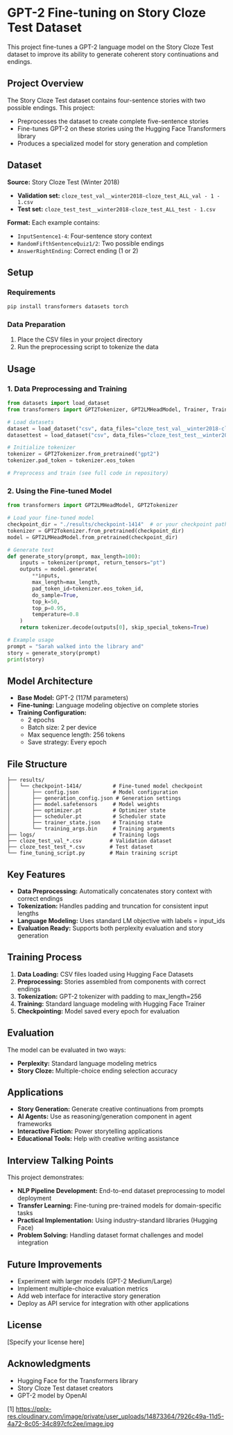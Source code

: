   # GPT-2 Fine-tuning on Story Cloze Test Dataset

This project fine-tunes a GPT-2 language model on the Story Cloze Test dataset to improve its ability to generate coherent story continuations and endings.

## Project Overview

The Story Cloze Test dataset contains four-sentence stories with two possible endings. This project:
- Preprocesses the dataset to create complete five-sentence stories
- Fine-tunes GPT-2 on these stories using the Hugging Face Transformers library
- Produces a specialized model for story generation and completion

## Dataset

**Source:** Story Cloze Test (Winter 2018)
- **Validation set:** `cloze_test_val__winter2018-cloze_test_ALL_val - 1 - 1.csv`
- **Test set:** `cloze_test_test__winter2018-cloze_test_ALL_test - 1.csv`

**Format:** Each example contains:
- `InputSentence1-4`: Four-sentence story context
- `RandomFifthSentenceQuiz1/2`: Two possible endings
- `AnswerRightEnding`: Correct ending (1 or 2)

## Setup

### Requirements
```bash
pip install transformers datasets torch
```

### Data Preparation
1. Place the CSV files in your project directory
2. Run the preprocessing script to tokenize the data

## Usage

### 1. Data Preprocessing and Training

```python
from datasets import load_dataset
from transformers import GPT2Tokenizer, GPT2LMHeadModel, Trainer, TrainingArguments

# Load datasets
dataset = load_dataset("csv", data_files="cloze_test_val__winter2018-cloze_test_ALL_val - 1 - 1.csv")
datasettest = load_dataset("csv", data_files="cloze_test_test__winter2018-cloze_test_ALL_test - 1.csv")

# Initialize tokenizer
tokenizer = GPT2Tokenizer.from_pretrained("gpt2")
tokenizer.pad_token = tokenizer.eos_token

# Preprocess and train (see full code in repository)
```

### 2. Using the Fine-tuned Model

```python
from transformers import GPT2LMHeadModel, GPT2Tokenizer

# Load your fine-tuned model
checkpoint_dir = "./results/checkpoint-1414"  # or your checkpoint path
tokenizer = GPT2Tokenizer.from_pretrained(checkpoint_dir)
model = GPT2LMHeadModel.from_pretrained(checkpoint_dir)

# Generate text
def generate_story(prompt, max_length=100):
    inputs = tokenizer(prompt, return_tensors="pt")
    outputs = model.generate(
        **inputs,
        max_length=max_length,
        pad_token_id=tokenizer.eos_token_id,
        do_sample=True,
        top_k=50,
        top_p=0.95,
        temperature=0.8
    )
    return tokenizer.decode(outputs[0], skip_special_tokens=True)

# Example usage
prompt = "Sarah walked into the library and"
story = generate_story(prompt)
print(story)
```

## Model Architecture

- **Base Model:** GPT-2 (117M parameters)
- **Fine-tuning:** Language modeling objective on complete stories
- **Training Configuration:**
  - 2 epochs
  - Batch size: 2 per device
  - Max sequence length: 256 tokens
  - Save strategy: Every epoch

## File Structure

```
├── results/
│   └── checkpoint-1414/          # Fine-tuned model checkpoint
│       ├── config.json           # Model configuration
│       ├── generation_config.json # Generation settings
│       ├── model.safetensors     # Model weights
│       ├── optimizer.pt          # Optimizer state
│       ├── scheduler.pt          # Scheduler state
│       ├── trainer_state.json    # Training state
│       └── training_args.bin     # Training arguments
├── logs/                         # Training logs
├── cloze_test_val_*.csv         # Validation dataset
├── cloze_test_test_*.csv        # Test dataset
└── fine_tuning_script.py        # Main training script
```

## Key Features

- **Data Preprocessing:** Automatically concatenates story context with correct endings
- **Tokenization:** Handles padding and truncation for consistent input lengths
- **Language Modeling:** Uses standard LM objective with labels = input_ids
- **Evaluation Ready:** Supports both perplexity evaluation and story generation

## Training Process

1. **Data Loading:** CSV files loaded using Hugging Face Datasets
2. **Preprocessing:** Stories assembled from components with correct endings
3. **Tokenization:** GPT-2 tokenizer with padding to max_length=256
4. **Training:** Standard language modeling with Hugging Face Trainer
5. **Checkpointing:** Model saved every epoch for evaluation

## Evaluation

The model can be evaluated in two ways:
- **Perplexity:** Standard language modeling metrics
- **Story Cloze:** Multiple-choice ending selection accuracy

## Applications

- **Story Generation:** Generate creative continuations from prompts
- **AI Agents:** Use as reasoning/generation component in agent frameworks
- **Interactive Fiction:** Power storytelling applications
- **Educational Tools:** Help with creative writing assistance

## Interview Talking Points

This project demonstrates:
- **NLP Pipeline Development:** End-to-end dataset preprocessing to model deployment
- **Transfer Learning:** Fine-tuning pre-trained models for domain-specific tasks
- **Practical Implementation:** Using industry-standard libraries (Hugging Face)
- **Problem Solving:** Handling dataset format challenges and model integration

## Future Improvements

- Experiment with larger models (GPT-2 Medium/Large)
- Implement multiple-choice evaluation metrics
- Add web interface for interactive story generation
- Deploy as API service for integration with other applications

## License

[Specify your license here]

## Acknowledgments

- Hugging Face for the Transformers library
- Story Cloze Test dataset creators
- GPT-2 model by OpenAI

[1] https://pplx-res.cloudinary.com/image/private/user_uploads/14873364/7926c49a-11d5-4a72-8c05-34c897cfc2ee/image.jpg
